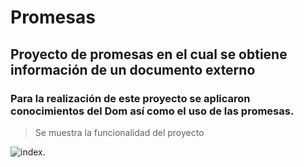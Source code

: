 # Promesas
## Proyecto de promesas en el cual se obtiene información de un documento externo

### Para la realización de este proyecto se aplicaron conocimientos del Dom así como el uso de las promesas.

> Se muestra la funcionalidad del proyecto

![index.](https://raw.githubusercontent.com/Sandra-De-La-Sancha/Promesas/refs/heads/main/promesas.png)
